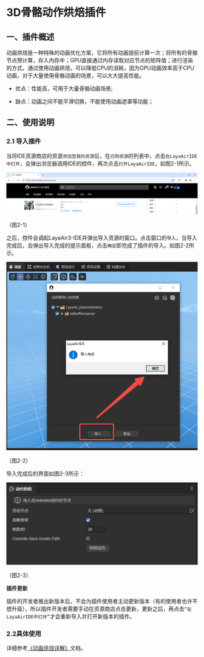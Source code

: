 # 3D骨骼动作烘焙插件

## 一、插件概述

动画烘焙是一种特殊的动画优化方案，它将所有动画提前计算一次；将所有的骨骼节点预计算，存入内存中；GPU直接通过内存读取对应节点的矩阵值；进行渲染的方式。通过使用动画烘焙，可以降低CPU的消耗，因为GPU动画效率高于CPU动画，对于大量使用骨骼动画的场景，可以大大提高性能。

- 优点：性能高，可用于大量骨骼动画场景;

- 缺点：动画之间不能平滑切换，不能使用动画遮罩等功能；



## 二、使用说明

### 2.1 导入插件

当将IDE资源商店的资源`添加至我的资源`后，在`已购资源`的列表中，点击`在LayaAirIDE中打开`，会弹出浏览器调用IDE的控件，再次点击`打开LayaAirIDE`，如图2-1所示。

<img src="img/2-1.png" alt="2-1" style="zoom:50%;" />

（图2-1）

之后，控件会调起LayaAir3-IDE并弹出导入资源的窗口。点击窗口的`导入`，当导入完成后，会弹出导入完成的提示面板，点击`确定`即完成了插件的导入。如图2-2所示。

<img src="img/2-2.png" alt="2-2" style="zoom: 80%;" />

（图2-2）

导入完成后的界面如图2-3所示：

![2-3](img/2-3.png)

（图2-3）

**插件更新**

插件的开发者推出新版本后，不会为插件使用者主动更新版本（有的使用者也许不想升级），所以插件开发者需要手动在资源商店点击更新，更新之后，再点击`“在LayaAirIDE中打开”`才会重新导入并打开新版本的插件。



### 2.2具体使用

详细参考[《动画烘焙详解》](../../../animationEditor/aniBake/readme.md)文档。